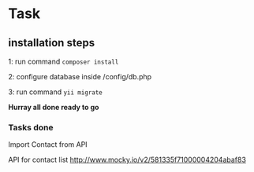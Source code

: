 # Task

## installation steps

1: run command ```composer install```

2: configure database inside /config/db.php

3: run command ```yii migrate```

**Hurray all done ready to go**

### Tasks done
Import Contact from API

API for contact list http://www.mocky.io/v2/581335f71000004204abaf83
